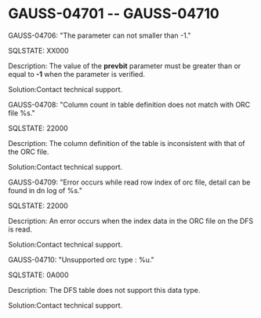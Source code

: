 # GAUSS-04701 -- GAUSS-04710<a name="EN-US_TOPIC_0302073667"></a>

GAUSS-04706: "The parameter can not smaller than -1."

SQLSTATE: XX000

Description: The value of the  **prevbit**  parameter must be greater than or equal to  **-1**  when the parameter is verified.

Solution:Contact technical support.

GAUSS-04708: "Column count in table definition does not match with ORC file %s."

SQLSTATE: 22000

Description: The column definition of the table is inconsistent with that of the ORC file.

Solution:Contact technical support.

GAUSS-04709: "Error occurs while read row index of orc file, detail can be found in dn log of %s."

SQLSTATE: 22000

Description: An error occurs when the index data in the ORC file on the DFS is read.

Solution:Contact technical support.

GAUSS-04710: "Unsupported orc type : %u."

SQLSTATE: 0A000

Description: The DFS table does not support this data type.

Solution:Contact technical support.

